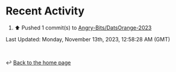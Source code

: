 # Recent Activity

<!--RECENT_ACTIVITY:start-->
1. ⬆️ Pushed 1 commit(s) to [Angry-Bits/DatsOrange-2023](https://github.com/Angry-Bits/DatsOrange-2023)<br>
<!--RECENT_ACTIVITY:end-->

<!--RECENT_ACTIVITY:last_update-->
Last Updated: Monday, November 13th, 2023, 12:58:28 AM (GMT)
<!--RECENT_ACTIVITY:last_update_end-->

<br>

↩️ [Back to the home page](/README.md)
